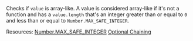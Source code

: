 Checks if <code>value</code> is array-like. A value is considered array-like if it's not a function and has a <code>value.length</code> that's an integer greater than or equal to <code>0</code> and less than or equal to <code>Number.MAX_SAFE_INTEGER</code>.

Resources: [Number.MAX_SAFE_INTEGER](https://developer.mozilla.org/docs/Web/JavaScript/Reference/Global_Objects/Number/MAX_SAFE_INTEGER) [Optional Chaining](https://developer.mozilla.org/docs/Web/JavaScript/Reference/Operators/Optional_chaining)
